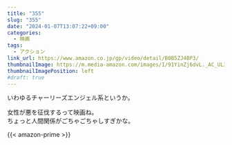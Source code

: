 ```yaml
---
title: "355"
slug: "355"
date: "2024-01-07T13:07:22+09:00"
categories:
  - 映画
tags:
  - アクション
link_url: https://www.amazon.co.jp/gp/video/detail/B0B5ZJ4BP3/
thumbnailImage: https://m.media-amazon.com/images/I/91YinZj6dvL._AC_UL320_.jpg
thumbnailImagePosition: left
#draft: true
---
```

いわゆるチャーリーズエンジェル系というか。
<!--more-->
女性が悪を征伐するって映画ね。  
ちょっと人間関係がごちゃごちゃしすぎかな。

{{< amazon-prime >}}
